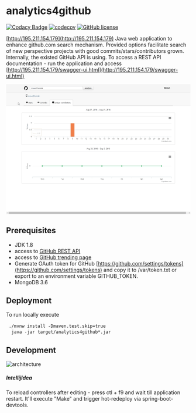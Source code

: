 # analytics4github

[![Codacy Badge](https://api.codacy.com/project/badge/Grade/d3a472531c4b46749c7eda1439d746db)](https://www.codacy.com/app/lyashenkogs/analytics4github?utm_source=github.com&amp;utm_medium=referral&amp;utm_content=LyashenkoGS/analytics4github&amp;utm_campaign=Badge_Grade)
[![codecov](https://codecov.io/gh/LyashenkoGS/analytics4github/branch/master/graph/badge.svg)](https://codecov.io/gh/LyashenkoGS/analytics4github)
[![GitHub license](https://img.shields.io/github/license/mashape/apistatus.svg)](https://github.com/LyashenkoGS/analytics4github/blob/master/LICENCE)  


[http://195.211.154.179](http://195.211.154.179)
Java web application to enhance github.com search mechanism.
Provided options facilitate search of new perspective projects with good commits/stars/contributors grown.
Internally, the existed GitHub API is using.
To access a REST API documentation - run the application and access
 [http://195.211.154.179/swagger-ui.html](http://195.211.154.179/swagger-ui.html)
 
![Demo](./documentation/demo.gif) 


## Prerequisites

* JDK 1.8
* access to [GitHub REST API ](https://developer.github.com/v3/)
* access to [GitHub trending page](https://github.com/trending)
* Generate OAuth token for GitHub [https://github.com/settings/tokens](https://github.com/settings/tokens) and copy it to /var/token.txt or export to an environment variable GITHUB_TOKEN. 
* MongoDB 3.6

## Deployment
To run locally execute

     ./mvnw install -Dmaven.test.skip=true
      java -jar target/analytics4github*.jar 

     
## Development
![architecture](./documentation/Arhitecture.png)

##### IntellijIdea
To reload controllers after editing - press ctl + f9 and wait till application restart.
It'll execute "Make" and trigger hot-redeploy via spring-boot-devtools.


